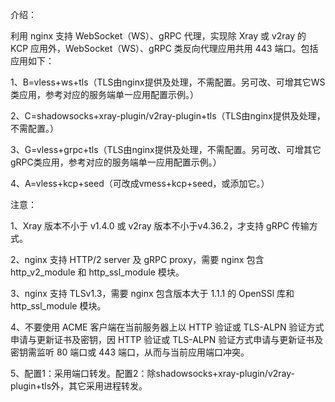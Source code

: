 介绍：

利用 nginx 支持 WebSocket（WS）、gRPC 代理，实现除 Xray 或 v2ray 的 KCP 应用外，WebSocket（WS）、gRPC 类反向代理应用共用 443 端口。包括应用如下：

1、B=vless+ws+tls（TLS由nginx提供及处理，不需配置。另可改、可增其它WS类应用，参考对应的服务端单一应用配置示例。）

2、C=shadowsocks+xray-plugin/v2ray-plugin+tls（TLS由nginx提供及处理，不需配置。）

3、G=vless+grpc+tls（TLS由nginx提供及处理，不需配置。另可改、可增其它gRPC类应用，参考对应的服务端单一应用配置示例。）

4、A=vless+kcp+seed（可改成vmess+kcp+seed，或添加它。）

注意：

1、Xray 版本不小于 v1.4.0 或 v2ray 版本不小于v4.36.2，才支持 gRPC 传输方式。

2、nginx 支持 HTTP/2 server 及 gRPC proxy，需要 nginx 包含 http_v2_module 和 http_ssl_module 模块。

3、nginx 支持 TLSv1.3，需要 nginx 包含版本大于 1.1.1 的 OpenSSl 库和 http_ssl_module 模块。

4、不要使用 ACME 客户端在当前服务器上以 HTTP 验证或 TLS-ALPN 验证方式申请与更新证书及密钥，因 HTTP 验证或 TLS-ALPN 验证方式申请与更新证书及密钥需监听 80 端口或 443 端口，从而与当前应用端口冲突。

5、配置1：采用端口转发。配置2：除shadowsocks+xray-plugin/v2ray-plugin+tls外，其它采用进程转发。
